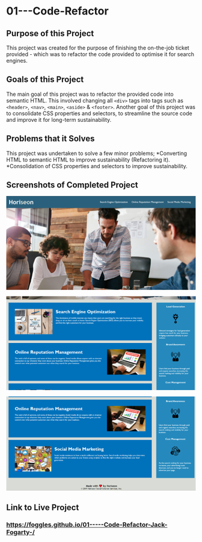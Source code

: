 # 01---Code-Refactor

## Purpose of this Project
This project was created for the   purpose of finishing the on-the-job ticket provided - which was to refactor the code provided to optimise it for search engines.

## Goals of this Project
The main goal of this project was to refactor the provided code into semantic HTML. This involved changing all `<div>` tags into tags such as `<header>`, `<nav>`, `<main>`, `<aside>` & `<footer>`.
Another goal of this project was to consolidate CSS properties and selectors, to streamline the source code and improve it for long-term sustainability.

## Problems that it Solves
This project was undertaken to solve a few minor problems;
*Converting HTML to semantic HTML to improve sustainability (Refactoring it).
*Consolidation of CSS properties and selectors to improve sustainability.

## Screenshots of Completed Project
![Screenshot of Top of Page](./assets/images/screenshot-1.PNG)

![Screenshot of Middle of Page](./assets/images/screenshot-2.PNG)

![Screenshot of Bottom of Page](./assets/images/screenshot-3.PNG)

## Link to Live Project
### https://foggles.github.io/01-----Code-Refactor-Jack-Fogarty-/
